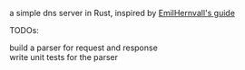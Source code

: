 a simple dns server in Rust, inspired by [EmilHernvall's guide](https://github.com/EmilHernvall/dnsguide)

TODOs:

build a parser for request and response  
write unit tests for the parser
